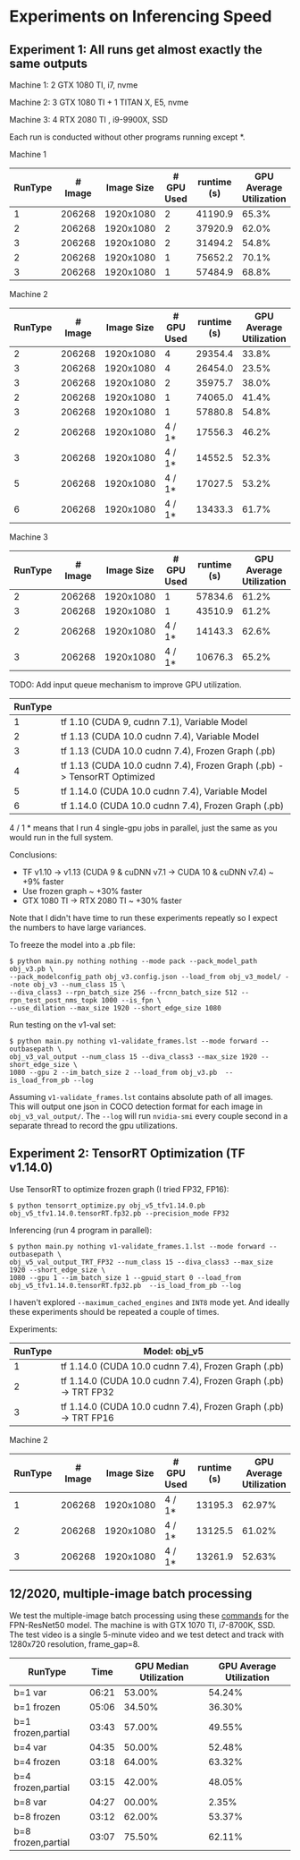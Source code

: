 # Experiments on Inferencing Speed



## Experiment 1: All runs get almost exactly the same outputs

Machine 1: 2 GTX 1080 TI, i7, nvme

Machine 2: 3 GTX 1080 TI + 1 TITAN X, E5, nvme

Machine 3: 4 RTX 2080 TI , i9-9900X, SSD

Each run is conducted without other programs running except \*.

Machine 1

| RunType | # Image | Image Size | # GPU Used | runtime (s) | GPU Average Utilization | Per GPU FPS |
|---------|---------|------------|------------|-------------|-------------------------|-------------|
| 1       | 206268  | 1920x1080  | 2          | 41190.9     | 65.3%                   | 2.50        |
| 2       | 206268  | 1920x1080  | 2          | 37920.9     | 62.0%                   | 2.72        |
| 3       | 206268  | 1920x1080  | 2          | 31494.2     | 54.8%                   | 3.27        |
| 2       | 206268  | 1920x1080  | 1          | 75652.2     | 70.1%                   | 2.73        |
| 3       | 206268  | 1920x1080  | 1          | 57484.9     | 68.8%                   | 3.59        |

Machine 2

| RunType | # Image | Image Size | # GPU Used | runtime (s) | GPU Average Utilization | Per GPU FPS |
|---------|---------|------------|------------|-------------|-------------------------|-------------|
| 2       | 206268  | 1920x1080  | 4          | 29354.4     | 33.8%                   | 1.76        |
| 3       | 206268  | 1920x1080  | 4          | 26454.0     | 23.5%                   | 1.95        |
| 3       | 206268  | 1920x1080  | 2          | 35975.7     | 38.0%                   | 2.87        |
| 2       | 206268  | 1920x1080  | 1          | 74065.0     | 41.4%                   | 2.78        |
| 3       | 206268  | 1920x1080  | 1          | 57880.8     | 54.8%                   | 3.56        |
| 2       | 206268  | 1920x1080  | 4 / 1*     | 17556.3     | 46.2%                   | 2.94        |
| 3       | 206268  | 1920x1080  | 4 / 1*     | 14552.5     | 52.3%                   | 3.54        |
| 5       | 206268  | 1920x1080  | 4 / 1*     | 17027.5     | 53.2%                   | 3.03        |
| 6       | 206268  | 1920x1080  | 4 / 1*     | 13433.3     | 61.7%                   | 3.84        |


Machine 3

| RunType | # Image | Image Size | # GPU Used | runtime (s) | GPU Average Utilization | Per GPU FPS |
|---------|---------|------------|------------|-------------|-------------------------|-------------|
| 2       | 206268  | 1920x1080  | 1          | 57834.6     | 61.2%                   | 3.57        |
| 3       | 206268  | 1920x1080  | 1          | 43510.9     | 61.2%                   | 4.74        |
| 2       | 206268  | 1920x1080  | 4 / 1*     | 14143.3     | 62.6%                   | 3.65        |
| 3       | 206268  | 1920x1080  | 4 / 1*     | 10676.3     | 65.2%                   | 4.83        |

TODO: Add input queue mechanism to improve GPU utilization.

| RunType |                                                                         |
|---------|-------------------------------------------------------------------------|
| 1       | tf 1.10 (CUDA 9, cudnn 7.1), Variable Model                             |
| 2       | tf 1.13 (CUDA 10.0 cudnn 7.4), Variable Model                           |
| 3       | tf 1.13 (CUDA 10.0 cudnn 7.4), Frozen Graph (.pb)                       |
| 4       | tf 1.13 (CUDA 10.0 cudnn 7.4), Frozen Graph (.pb) -> TensorRT Optimized |
| 5       | tf 1.14.0 (CUDA 10.0 cudnn 7.4), Variable Model                         |
| 6       | tf 1.14.0 (CUDA 10.0 cudnn 7.4), Frozen Graph (.pb)                     |


4 / 1 * means that I run 4 single-gpu jobs in parallel, just the same as you would run in the full system.


Conclusions:
- TF v1.10 -> v1.13 (CUDA 9 & cuDNN v7.1 -> CUDA 10 & cuDNN v7.4) ~ +9% faster
- Use frozen graph  ~ +30% faster
- GTX 1080 TI -> RTX 2080 TI ~ +30% faster

Note that I didn't have time to run these experiments repeatly so I expect the numbers to have large variances.

To freeze the model into a .pb file:
```
$ python main.py nothing nothing --mode pack --pack_model_path obj_v3.pb \
--pack_modelconfig_path obj_v3.config.json --load_from obj_v3_model/ --note obj_v3 --num_class 15 \
--diva_class3 --rpn_batch_size 256 --frcnn_batch_size 512 --rpn_test_post_nms_topk 1000 --is_fpn \
--use_dilation --max_size 1920 --short_edge_size 1080
```

Run testing on the v1-val set:
```
$ python main.py nothing v1-validate_frames.lst --mode forward --outbasepath \
obj_v3_val_output --num_class 15 --diva_class3 --max_size 1920 --short_edge_size \
1080 --gpu 2 --im_batch_size 2 --load_from obj_v3.pb  --is_load_from_pb --log
```
Assuming `v1-validate_frames.lst` contains absolute path of all images. This will output one json in COCO detection format for each image in `obj_v3_val_output/`. The `--log` will run `nvidia-smi` every couple second in a separate thread to record the gpu utilizations.

## Experiment 2: TensorRT Optimization (TF v1.14.0)

Use TensorRT to optimize frozen graph (I tried FP32, FP16):
```
$ python tensorrt_optimize.py obj_v5_tfv1.14.0.pb obj_v5_tfv1.14.0.tensorRT.fp32.pb --precision_mode FP32
```

Inferencing (run 4 program in parallel):
```
$ python main.py nothing v1-validate_frames.1.lst --mode forward --outbasepath \
obj_v5_val_output_TRT_FP32 --num_class 15 --diva_class3 --max_size 1920 --short_edge_size \
1080 --gpu 1 --im_batch_size 1 --gpuid_start 0 --load_from obj_v5_tfv1.14.0.tensorRT.fp32.pb  --is_load_from_pb --log
```

I haven't explored `--maximum_cached_engines` and `INT8` mode yet. And ideally these experiments should be repeated a couple of times.

Experiments:

| RunType | Model: obj_v5                                                           |
|---------|-------------------------------------------------------------------------|
| 1       | tf 1.14.0 (CUDA 10.0 cudnn 7.4), Frozen Graph (.pb)                     |
| 2       | tf 1.14.0 (CUDA 10.0 cudnn 7.4), Frozen Graph (.pb) -> TRT FP32         |
| 3       | tf 1.14.0 (CUDA 10.0 cudnn 7.4), Frozen Graph (.pb) -> TRT FP16         |

Machine 2

| RunType | # Image | Image Size | # GPU Used | runtime (s) | GPU Average Utilization | Per GPU FPS |
|---------|---------|------------|------------|-------------|-------------------------|-------------|
| 1       | 206268  | 1920x1080  | 4 / 1*     | 13195.3     | 62.97%                  | 3.91        |
| 2       | 206268  | 1920x1080  | 4 / 1*     | 13125.5     | 61.02%                  | 3.93        |
| 3       | 206268  | 1920x1080  | 4 / 1*     | 13261.9     | 52.63%                  | 3.89        |


## 12/2020, multiple-image batch processing

We test the multiple-image batch processing using these [commands](./README.md#multiple-image-batch-inferencing) for the FPN-ResNet50 model. The machine is with GTX 1070 TI, i7-8700K, SSD. The test video is a single 5-minute video and we test detect and track with 1280x720 resolution, frame_gap=8.

| RunType            | Time | GPU Median Utilization | GPU Average Utilization |
|--------------------|------|------------------------|-------------------------|
|b=1 var             |06:21 |        53.00%          |         54.24%          |
|b=1 frozen          |05:06 |        34.50%          |         36.30%          |
|b=1 frozen,partial  |03:43 |        57.00%          |         49.55%          |
|b=4 var             |04:35 |        50.00%          |         52.48%          |
|b=4 frozen          |03:18 |        64.00%          |         63.32%          |
|b=4 frozen,partial  |03:15 |        42.00%          |         48.05%          |
|b=8 var             |04:27 |        00.00%          |          2.35%          |
|b=8 frozen          |03:12 |        62.00%          |         53.37%          |
|b=8 frozen,partial  |03:07 |        75.50%          |         62.11%          |
